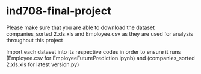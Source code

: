 # ind708-final-project

Please make sure that you are able to download the dataset companies_sorted 2.xls.xls and Employee.csv as they are used for analysis throughout this project

Import each dataset into its respective codes in order to ensure it runs (Employee.csv for EmployeeFuturePrediction.ipynb) and (companies_sorted 2.xls.xls for latest version.py)

